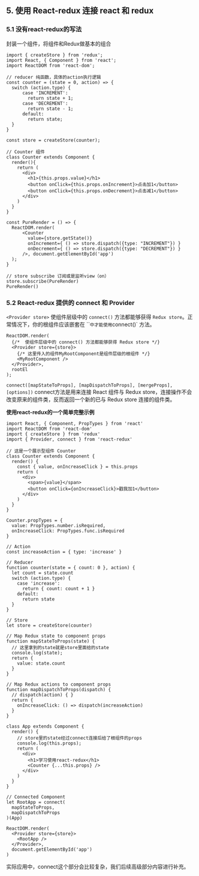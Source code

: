 
## 5. 使用 React-redux 连接 react 和 redux

### 5.1 没有react-redux的写法

封装一个组件，将组件和Redux做基本的组合
```
import { createStore } from 'redux';
import React, { Component } from 'react';
import ReactDOM from 'react-dom';

// reducer 纯函数，具体的action执行逻辑
const counter = (state = 0, action) => {
  switch (action.type) {
      case 'INCREMENT':
        return state + 1;
      case 'DECREMENT':
        return state - 1;
      default:
        return state;
  }
}

const store = createStore(counter);

// Counter 组件
class Counter extends Component {
  render(){
    return (
      <div>
        <h1>{this.props.value}</h1>
        <button onClick={this.props.onIncrement}>点击加1</button>
        <button onClick={this.props.onDecrement}>点击减1</button>
      </div>
    )
  }
}

const PureRender = () => {
  ReactDOM.render(
      <Counter
        value={store.getState()}
        onIncrement={ () => store.dispatch({type: "INCREMENT"}) }
        onDecrement={ () => store.dispatch({type: "DECREMENT"}) }
      />, document.getElementById('app')
  );
}

// store subscribe 订阅或是监听view（on）
store.subscribe(PureRender)
PureRender()

```


### 5.2 React-redux 提供的 connect 和 Provider

`<Provider store>` 使组件层级中的 `connect()` 方法都能够获得 `Redux store`。正常情况下，你的根组件应该嵌套在 ``<Provider>` 中才能使用 `connect()` 方法。

```
ReactDOM.render(
  {/*  使组件层级中的 connect() 方法都能够获得 Redux store */}
  <Provider store={store}>
    {/* 这里传入的组件MyRootComponent是组件层级的根组件 */}
    <MyRootComponent />
  </Provider>,
  rootEl
);
```

`connect([mapStateToProps], [mapDispatchToProps], [mergeProps], [options])`
connect方法是用来连接 React 组件与 Redux store，连接操作不会改变原来的组件类，反而返回一个新的已与 Redux store 连接的组件类。

**使用react-redux的一个简单完整示例**

```
import React, { Component, PropTypes } from 'react'
import ReactDOM from 'react-dom'
import { createStore } from 'redux'
import { Provider, connect } from 'react-redux'

// 这是一个展示型组件 Counter
class Counter extends Component {
  render() {
    const { value, onIncreaseClick } = this.props
    return (
      <div>
        <span>{value}</span>
        <button onClick={onIncreaseClick}>戳我加1</button>
      </div>
    )
  }
}

Counter.propTypes = {
  value: PropTypes.number.isRequired,
  onIncreaseClick: PropTypes.func.isRequired
}

// Action
const increaseAction = { type: 'increase' }

// Reducer
function counter(state = { count: 0 }, action) {
  let count = state.count
  switch (action.type) {
    case 'increase':
      return { count: count + 1 }
    default:
      return state
  }
}

// Store
let store = createStore(counter)

// Map Redux state to component props
function mapStateToProps(state) {
  // 这里拿到的state就是store里面给的state
  console.log(state);
  return {
    value: state.count
  }
}

// Map Redux actions to component props
function mapDispatchToProps(dispatch) {
  // dispatch(action) { }
  return {
    onIncreaseClick: () => dispatch(increaseAction)
  }
}

class App extends Component {
  render() {
    // store里的state经过connect连接后给了根组件的props
    console.log(this.props);
    return (
      <div>
        <h1>学习使用react-redux</h1>
        <Counter {...this.props} />
      </div>
    )
  }
}

// Connected Component
let RootApp = connect(
  mapStateToProps,
  mapDispatchToProps
)(App)

ReactDOM.render(
  <Provider store={store}>
    <RootApp />
  </Provider>,
  document.getElementById('app')
)

```

实际应用中，connect这个部分会比较复杂，我们后续高级部分内容进行补充。
